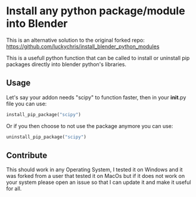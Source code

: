 # Install any python package/module into Blender

This is an alternative solution to the original forked repo: 
https://github.com/luckychris/install_blender_python_modules

This is a usefull python function that can be called to install or uninstall pip packages directly into blender python's libraries.

## Usage

Let's say your addon needs "scipy" to function faster, then in your __init__.py file you can use:
```python
install_pip_package("scipy")
```

Or if you then choose to not use the package anymore you can use:
```python
uninstall_pip_package("scipy")
```

## Contribute

This should work in any Operating System, I tested it on Windows and it was forked from a user that tested it on MacOs but if it does not work on your system please open an issue so that I can update it and make it useful for all.
